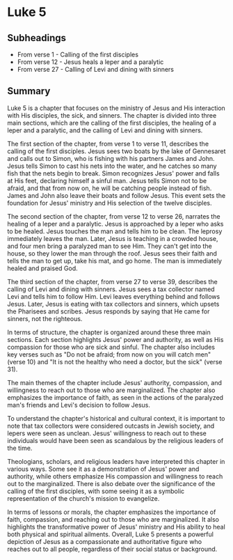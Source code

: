# Luke 5

## Subheadings

* From verse 1 - Calling of the first disciples
* From verse 12 - Jesus heals a leper and a paralytic
* From verse 27 - Calling of Levi and dining with sinners

## Summary

Luke 5 is a chapter that focuses on the ministry of Jesus and His interaction with His disciples, the sick, and sinners. The chapter is divided into three main sections, which are the calling of the first disciples, the healing of a leper and a paralytic, and the calling of Levi and dining with sinners.

The first section of the chapter, from verse 1 to verse 11, describes the calling of the first disciples. Jesus sees two boats by the lake of Gennesaret and calls out to Simon, who is fishing with his partners James and John. Jesus tells Simon to cast his nets into the water, and he catches so many fish that the nets begin to break. Simon recognizes Jesus' power and falls at His feet, declaring himself a sinful man. Jesus tells Simon not to be afraid, and that from now on, he will be catching people instead of fish. James and John also leave their boats and follow Jesus. This event sets the foundation for Jesus' ministry and His selection of the twelve disciples.

The second section of the chapter, from verse 12 to verse 26, narrates the healing of a leper and a paralytic. Jesus is approached by a leper who asks to be healed. Jesus touches the man and tells him to be clean. The leprosy immediately leaves the man. Later, Jesus is teaching in a crowded house, and four men bring a paralyzed man to see Him. They can't get into the house, so they lower the man through the roof. Jesus sees their faith and tells the man to get up, take his mat, and go home. The man is immediately healed and praised God.

The third section of the chapter, from verse 27 to verse 39, describes the calling of Levi and dining with sinners. Jesus sees a tax collector named Levi and tells him to follow Him. Levi leaves everything behind and follows Jesus. Later, Jesus is eating with tax collectors and sinners, which upsets the Pharisees and scribes. Jesus responds by saying that He came for sinners, not the righteous.

In terms of structure, the chapter is organized around these three main sections. Each section highlights Jesus' power and authority, as well as His compassion for those who are sick and sinful. The chapter also includes key verses such as "Do not be afraid; from now on you will catch men" (verse 10) and "It is not the healthy who need a doctor, but the sick" (verse 31).

The main themes of the chapter include Jesus' authority, compassion, and willingness to reach out to those who are marginalized. The chapter also emphasizes the importance of faith, as seen in the actions of the paralyzed man's friends and Levi's decision to follow Jesus.

To understand the chapter's historical and cultural context, it is important to note that tax collectors were considered outcasts in Jewish society, and lepers were seen as unclean. Jesus' willingness to reach out to these individuals would have been seen as scandalous by the religious leaders of the time.

Theologians, scholars, and religious leaders have interpreted this chapter in various ways. Some see it as a demonstration of Jesus' power and authority, while others emphasize His compassion and willingness to reach out to the marginalized. There is also debate over the significance of the calling of the first disciples, with some seeing it as a symbolic representation of the church's mission to evangelize.

In terms of lessons or morals, the chapter emphasizes the importance of faith, compassion, and reaching out to those who are marginalized. It also highlights the transformative power of Jesus' ministry and His ability to heal both physical and spiritual ailments. Overall, Luke 5 presents a powerful depiction of Jesus as a compassionate and authoritative figure who reaches out to all people, regardless of their social status or background.